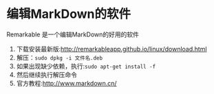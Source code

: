 # 编辑MarkDown的软件
Remarkable 是一个编辑MarkDown的好用的软件
1.  下载安装最新版:http://remarkableapp.github.io/linux/download.html
2.  解压：```sudo dpkg -i 文件名.deb```
3.  如果出现缺少依赖，执行:```sudo apt-get install -f```
4.  然后继续执行解压命令
5.  官方教程:http://www.markdown.cn/
